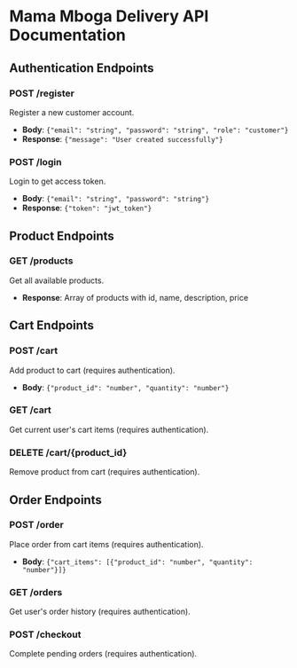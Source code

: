 # Mama Mboga Delivery API Documentation

## Authentication Endpoints

### POST /register
Register a new customer account.
- **Body**: `{"email": "string", "password": "string", "role": "customer"}`
- **Response**: `{"message": "User created successfully"}`

### POST /login
Login to get access token.
- **Body**: `{"email": "string", "password": "string"}`
- **Response**: `{"token": "jwt_token"}`

## Product Endpoints

### GET /products
Get all available products.
- **Response**: Array of products with id, name, description, price

## Cart Endpoints

### POST /cart
Add product to cart (requires authentication).
- **Body**: `{"product_id": "number", "quantity": "number"}`

### GET /cart
Get current user's cart items (requires authentication).

### DELETE /cart/{product_id}
Remove product from cart (requires authentication).

## Order Endpoints

### POST /order
Place order from cart items (requires authentication).
- **Body**: `{"cart_items": [{"product_id": "number", "quantity": "number"}]}`

### GET /orders
Get user's order history (requires authentication).

### POST /checkout
Complete pending orders (requires authentication).
